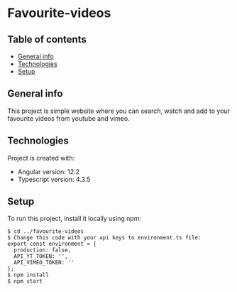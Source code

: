# Favourite-videos
## Table of contents
* [General info](#general-info)
* [Technologies](#technologies)
* [Setup](#setup)

## General info
This project is simple website where you can search, watch and add to your favourite videos from youtube and vimeo.
	
## Technologies
Project is created with:
* Angular version: 12.2
* Typescript version: 4.3.5
	
## Setup
To run this project, install it locally using npm:

```
$ cd ../favourite-videos
$ Change this code with your api keys to environment.ts file:
export const environment = {
  production: false,
  API_YT_TOKEN: '',
  API_VIMEO_TOKEN: ''
};
$ npm install
$ npm start
